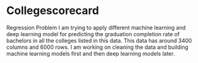 # Collegescorecard
Regression Problem
I am trying to apply different machine learning and deep learning model for predicting the graduation completion rate of bachelors in all the colleges listed in this data. This data has around 3400 columns and 6000 rows.
I am working on cleaning the data and building machine learning models first and then deep learning models later. 
